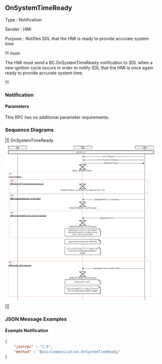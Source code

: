 ## OnSystemTimeReady

Type
: Notification

Sender
: HMI

Purpose
: Notifies SDL that the HMI is ready to provide accurate system time

!!! must

The HMI must send a BC.OnSystemTimeReady notification to SDL when a new ignition cycle occurs in order to notify SDL that the HMI is once again ready to provide accurate system time.

!!!

### Notification

#### Parameters

This RPC has no additional parameter requirements.

### Sequence Diagrams
|||
OnSystemTimeReady
![OnSystemTimeReady](assets/OnSystemTimeReady_Ign_On.png)
|||

### JSON Message Examples

#### Example Notification

```json
{
	"jsonrpc" : "2.0",
	"method" : "BasicCommunication.OnSystemTimeReady"
}
```
